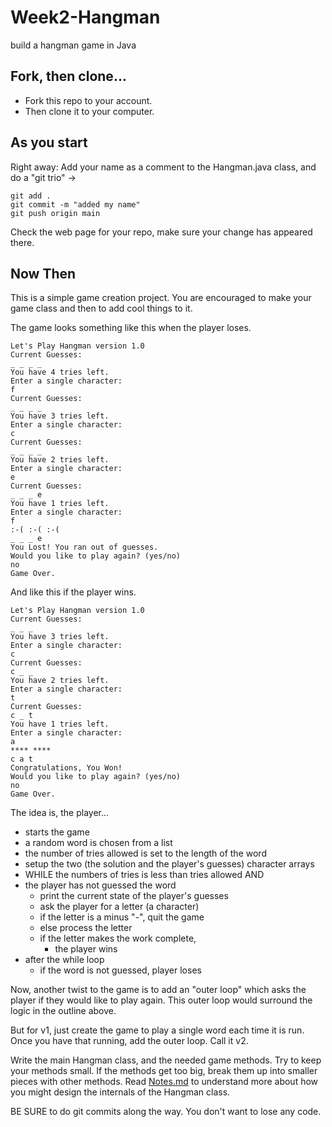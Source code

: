 # Week2-Hangman
build a hangman game in Java

## Fork, then clone...

- Fork this repo to your account.
- Then clone it to your computer.

## As you start

Right away:
Add your name as a comment to the Hangman.java class, and do a "git trio" -> 

```
git add .
git commit -m "added my name"
git push origin main
```

Check the web page for your repo, make sure your change has appeared there.

## Now Then

This is a simple game creation project. You are encouraged to make your game class and then to add cool things to it.

The game looks something like this when the player loses.

```
Let's Play Hangman version 1.0
Current Guesses: 
_ _ _ _ 
You have 4 tries left.
Enter a single character: 
f
Current Guesses: 
_ _ _ _ 
You have 3 tries left.
Enter a single character: 
c
Current Guesses: 
_ _ _ _ 
You have 2 tries left.
Enter a single character: 
e
Current Guesses: 
_ _ _ e 
You have 1 tries left.
Enter a single character: 
f
:-( :-( :-(
_ _ _ e 
You Lost! You ran out of guesses.
Would you like to play again? (yes/no) 
no
Game Over.
```

And like this if the player wins.

```
Let's Play Hangman version 1.0
Current Guesses: 
_ _ _ 
You have 3 tries left.
Enter a single character: 
c
Current Guesses: 
c _ _ 
You have 2 tries left.
Enter a single character: 
t
Current Guesses: 
c _ t 
You have 1 tries left.
Enter a single character: 
a
**** ****
c a t 
Congratulations, You Won!
Would you like to play again? (yes/no) 
no
Game Over.
```

The idea is, the player...

- starts the game
- a random word is chosen from a list
- the number of tries allowed is set to the length of the word
- setup the two (the solution and the player's guesses) character arrays
- WHILE the numbers of tries is less than tries allowed AND
- the player has not guessed the word
  - print the current state of the player's guesses
  - ask the player for a letter (a character)
  - if the letter is a minus "-", quit the game
  - else process the letter
  - if the letter makes the work complete,
    - the player wins
- after the while loop
  - if the word is not guessed, player loses

Now, another twist to the game is to add an "outer loop" which asks the player if they would like to play again. This outer loop would surround the logic in the outline above.

But for v1, just create the game to play a single word each time it is run.
Once you have that running, add the outer loop.
Call it v2.

Write the main Hangman class, and the needed game methods.
Try to keep your methods small.
If the methods get too big, break them up into smaller pieces with other methods.
Read [Notes.md](./Notes.md) to understand more about how you might design the internals of the Hangman class.

BE SURE to do git commits along the way.
You don't want to lose any code.
